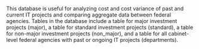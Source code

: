 This database is useful for analyzing cost and cost variance of past and current IT projects and comparing aggregate data between federal agencies. Tables in the database include a table for major investment projects (major), a table for standard investment projects (standard), a table for non-major investment projects (non_major), and a table for all cabinet-level federal agencies with past or ongoing IT projects (departments). 
